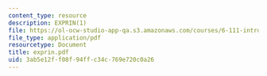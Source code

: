 ```yaml
---
content_type: resource
description: EXPRIN(1)
file: https://ol-ocw-studio-app-qa.s3.amazonaws.com/courses/6-111-introductory-digital-systems-laboratory-fall-2002/3ab5e12ff08f94ffc34c769e720c0a26_exprin.pdf
file_type: application/pdf
resourcetype: Document
title: exprin.pdf
uid: 3ab5e12f-f08f-94ff-c34c-769e720c0a26
---
```

